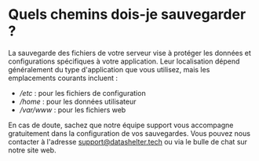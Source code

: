 # Quels chemins dois-je sauvegarder ?

La sauvegarde des fichiers de votre serveur vise à protéger les données et configurations spécifiques à votre application. Leur localisation dépend généralement du type d'application que vous utilisez, mais les emplacements courants incluent :
- */etc* : pour les fichiers de configuration
- */home* : pour les données utilisateur
- */var/www* : pour les fichiers web

En cas de doute, sachez que notre équipe support vous accompagne gratuitement dans la configuration de vos sauvegardes. Vous pouvez nous contacter à l'adresse support@datashelter.tech ou via le bulle de chat sur notre site web.
